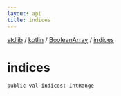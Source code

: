 ```yaml
---
layout: api
title: indices
---
```

[stdlib](../../index.md) / [kotlin](../index.md) / [BooleanArray](index.md) / [indices](indices.md)

# indices

```
public val indices: IntRange
```

